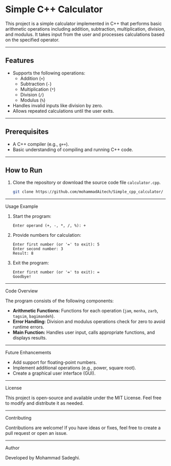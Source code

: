 # Simple C++ Calculator

This project is a simple calculator implemented in C++ that performs basic arithmetic operations including addition, subtraction, multiplication, division, and modulus. It takes input from the user and processes calculations based on the specified operator.

---

## Features

- Supports the following operations:
  - Addition (`+`)
  - Subtraction (`-`)
  - Multiplication (`*`)
  - Division (`/`)
  - Modulus (`%`)
- Handles invalid inputs like division by zero.
- Allows repeated calculations until the user exits.

---

## Prerequisites

- A C++ compiler (e.g., `g++`).
- Basic understanding of compiling and running C++ code.

---

## How to Run

1. Clone the repository or download the source code file `calculator.cpp`.

   ```bash
   git clone https://github.com/mohammadAitech/Simple_cpp_calculator/
   ```
---

Usage Example

1. Start the program:
   ```
   Enter operand (+, -, *, /, %): +
   ```

2. Provide numbers for calculation:
   ```
   Enter first number (or '=' to exit): 5
   Enter second number: 3
   Result: 8
   ```

3. Exit the program:
   ```
   Enter first number (or '=' to exit): =
   Goodbye!
   ```

---

Code Overview

The program consists of the following components:

- **Arithmetic Functions:** Functions for each operation (`jam`, `menha`, `zarb`, `tagsim`, `bagimandeh`).
- **Error Handling:** Division and modulus operations check for zero to avoid runtime errors.
- **Main Function:** Handles user input, calls appropriate functions, and displays results.

---

Future Enhancements

- Add support for floating-point numbers.
- Implement additional operations (e.g., power, square root).
- Create a graphical user interface (GUI).

---

License

This project is open-source and available under the MIT License. Feel free to modify and distribute it as needed.

---

Contributing

Contributions are welcome! If you have ideas or fixes, feel free to create a pull request or open an issue.

---

Author

Developed by Mohammad Sadeghi.

